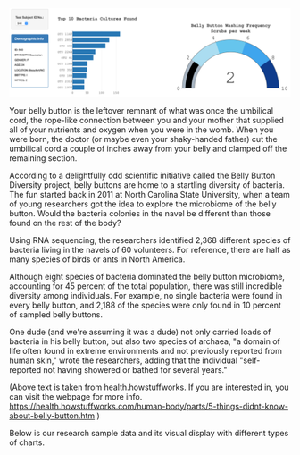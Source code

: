 
![Visual1.png](static/images/Visual1.png)

Your belly button is the leftover remnant of what was once the umbilical cord, the rope-like connection between you and your mother that supplied all of your nutrients and oxygen when you were in the womb. When you were born, the doctor (or maybe even your shaky-handed father) cut the umbilical cord a couple of inches away from your belly and clamped off the remaining section.

According to a delightfully odd scientific initiative called the Belly Button Diversity project, belly buttons are home to a startling diversity of bacteria. The fun started back in 2011 at North Carolina State University, when a team of young researchers got the idea to explore the microbiome of the belly button. Would the bacteria colonies in the navel be different than those found on the rest of the body? 

Using RNA sequencing, the researchers identified 2,368 different species of bacteria living in the navels of 60 volunteers. For reference, there are half as many species of birds or ants in North America. 

Although eight species of bacteria dominated the belly button microbiome, accounting for 45 percent of the total population, there was still incredible diversity among individuals. For example, no single bacteria were found in every belly button, and 2,188 of the species were only found in 10 percent of sampled belly buttons. 

One dude (and we're assuming it was a dude) not only carried loads of bacteria in his belly button, but also two species of archaea, "a domain of life often found in extreme environments and not previously reported from human skin," wrote the researchers, adding that the individual "self-reported not having showered or bathed for several years." 

(Above text is taken from health.howstuffworks. If you are interested in, you can visit the webpage for more info. https://health.howstuffworks.com/human-body/parts/5-things-didnt-know-about-belly-button.htm )


Below is our research sample data and its visual display with different types of charts.